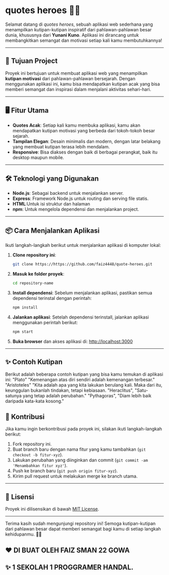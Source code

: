 # quotes heroes 💪✨

Selamat datang di *quotes heroes*, sebuah aplikasi web sederhana yang menampilkan kutipan-kutipan inspiratif dari pahlawan-pahlawan besar dunia, khususnya dari **Yunani Kuno**. Aplikasi ini dirancang untuk membangkitkan semangat dan motivasi setiap kali kamu membutuhkannya!

---

## 🎯 **Tujuan Project**

Proyek ini bertujuan untuk membuat aplikasi web yang menampilkan **kutipan motivasi** dari pahlawan-pahlawan bersejarah. Dengan menggunakan aplikasi ini, kamu bisa mendapatkan kutipan acak yang bisa memberi semangat dan inspirasi dalam menjalani aktivitas sehari-hari.

---

## 🖥 **Fitur Utama**

- **Quotes Acak**: Setiap kali kamu membuka aplikasi, kamu akan mendapatkan kutipan motivasi yang berbeda dari tokoh-tokoh besar sejarah.
- **Tampilan Elegan**: Desain minimalis dan modern, dengan latar belakang yang membuat kutipan terasa lebih mendalam.
- **Responsive**: Bisa diakses dengan baik di berbagai perangkat, baik itu desktop maupun mobile.

---

## 🛠 **Teknologi yang Digunakan**

- **Node.js**: Sebagai backend untuk menjalankan server.
- **Express**: Framework Node.js untuk routing dan serving file statis.
- **HTML**:Untuk isi struktur dan halaman
- **npm**: Untuk mengelola dependensi dan menjalankan project.

---

## 📦 **Cara Menjalankan Aplikasi**

Ikuti langkah-langkah berikut untuk menjalankan aplikasi di komputer lokal:

1. **Clone repository ini**:
    ```bash
    git clone https://https://github.com/faiz4448/quote-heroes.git
    ```

2. **Masuk ke folder proyek**:
    ```bash
    cd repository-name
    ```

3. **Install dependensi**:
    Sebelum menjalankan aplikasi, pastikan semua dependensi terinstal dengan perintah:
    ```bash
    npm install
    ```

4. **Jalankan aplikasi**:
    Setelah dependensi terinstall, jalankan aplikasi menggunakan perintah berikut:
    ```bash
    npm start
    ```

5. **Buka browser** dan akses aplikasi di:
    [http://localhost:3000](http://localhost:3000)

---

## ✨ **Contoh Kutipan**

Berikut adalah beberapa contoh kutipan yang bisa kamu temukan di aplikasi ini:
"Plato"
"Kemenangan atas diri sendiri adalah kemenangan terbesar."
"Aristoteles"
"Kita adalah apa yang kita lakukan berulang kali. Maka dari itu, keunggulan bukanlah tindakan, tetapi kebiasaan.
"Heraclitus",
"Satu-satunya yang tetap adalah perubahan."
"Pythagoras",
"Diam lebih baik daripada kata-kata kosong."

## 👥 **Kontribusi**

Jika kamu ingin berkontribusi pada proyek ini, silakan ikuti langkah-langkah berikut:

1. Fork repository ini.
2. Buat branch baru dengan nama fitur yang kamu tambahkan (`git checkout -b fitur-xyz`).
3. Lakukan perubahan yang diinginkan dan commit (`git commit -am 'Menambahkan fitur xyz'`).
4. Push ke branch baru (`git push origin fitur-xyz`).
5. Kirim pull request untuk melakukan merge ke branch utama.

---

## 📄 **Lisensi**

Proyek ini dilisensikan di bawah [MIT License](LICENSE).

---

Terima kasih sudah mengunjungi repository ini! Semoga kutipan-kutipan dari pahlawan besar dapat memberi semangat bagi kamu di setiap langkah kehidupanmu. 💪✨

## ❤️ **DI BUAT OLEH FAIZ SMAN 22 GOWA**

## ✨ 1 SEKOLAH 1 PROGGRAMER HANDAL.

